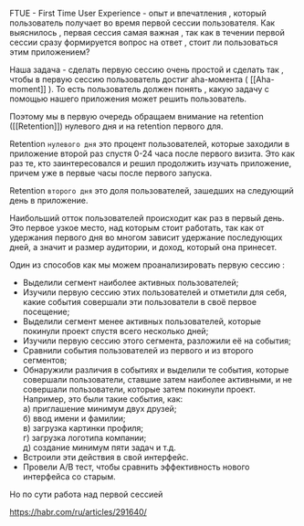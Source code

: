 
FTUE - First Time User Experience - опыт и впечатления , который пользователь получает во время первой сессии пользователя. Как выяснилось  , первая сессия самая важная , так как в течении первой сессии сразу формируется вопрос на ответ , стоит ли пользоваться этим приложением? 

Наша задача - сделать первую сессию очень простой и сделать так , чтобы в первую сессию пользователь достиг aha-момента ( [[Aha-moment]] ). То есть пользователь должен понять , какую задачу с помощью нашего приложения может решить пользователь.

Поэтому мы в первую очередь обращаем внимание на retention ([[Retention]]) нулевого дня и на retention первого для. 

Retention `нулевого дня`  это процент пользователей, которые заходили в приложение второй раз спустя 0-24 часа после первого визита. Это как раз те, кто заинтересовался и решил продолжить изучать приложение, причем уже в первые часы после первого запуска.

Retention `второго дня`  это доля пользователей, зашедших на следующий день в приложение.

Наибольший отток пользователей происходит как раз в первый день. Это первое узкое место, над которым стоит работать, так как от удержания первого дня во многом зависит удержание последующих дней, а значит и размер аудитории, и доход, который она принесет.

Один из способов как мы можем проанализировать первую сессию : 

- Выделили сегмент наиболее активных пользователей;
- Изучили первую сессию этих пользователей и отметили для себя, какие события совершали эти пользователи в своё первое посещение;
- Выделили сегмент менее активных пользователей, которые покинули проект спустя всего несколько дней;
- Изучили первую сессию этого сегмента, разложили её на события;
- Сравнили события пользователей из первого и из второго сегментов;
- Обнаружили различия в событиях и выделили те события, которые совершали пользователи, ставшие затем наиболее активными, и не совершали пользователи, которые затем покинули проект. Например, это были такие события, как:  
    a) приглашение минимум двух друзей;  
    б) ввод имени и фамилии;  
    в) загрузка картинки профиля;  
    г) загрузка логотипа компании;  
    д) создание минимум пяти задач и т.д.
- Встроили эти действия в свой интерфейс.
- Провели A/B тест, чтобы сравнить эффективность нового интерфейса со старым.

Но по сути работа над первой сессией 


https://habr.com/ru/articles/291640/